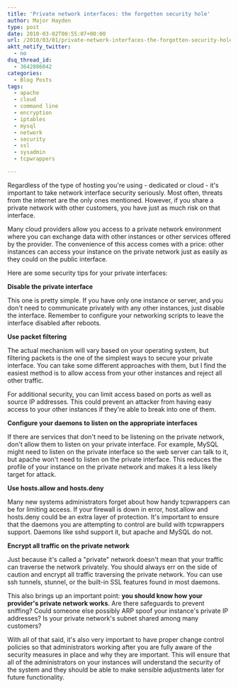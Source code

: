 ```yaml
---
title: 'Private network interfaces: the forgotten security hole'
author: Major Hayden
type: post
date: 2010-03-02T00:55:07+00:00
url: /2010/03/01/private-network-interfaces-the-forgotten-security-hole/
aktt_notify_twitter:
  - no
dsq_thread_id:
  - 3642806042
categories:
  - Blog Posts
tags:
  - apache
  - cloud
  - command line
  - encryption
  - iptables
  - mysql
  - network
  - security
  - ssl
  - sysadmin
  - tcpwrappers

---
```

Regardless of the type of hosting you're using - dedicated or cloud - it's important to take network interface security seriously. Most often, threats from the internet are the only ones mentioned. However, if you share a private network with other customers, you have just as much risk on that interface.

Many cloud providers allow you access to a private network environment where you can exchange data with other instances or other services offered by the provider. The convenience of this access comes with a price: other instances can access your instance on the private network just as easily as they could on the public interface.

Here are some security tips for your private interfaces:

**Disable the private interface**

This one is pretty simple. If you have only one instance or server, and you don't need to communicate privately with any other instances, just disable the interface. Remember to configure your networking scripts to leave the interface disabled after reboots.

**Use packet filtering**

The actual mechanism will vary based on your operating system, but filtering packets is the one of the simplest ways to secure your private interface. You can take some different approaches with them, but I find the easiest method is to allow access from your other instances and reject all other traffic.

For additional security, you can limit access based on ports as well as source IP addresses. This could prevent an attacker from having easy access to your other instances if they're able to break into one of them.

**Configure your daemons to listen on the appropriate interfaces**

If there are services that don't need to be listening on the private network, don't allow them to listen on your private interface. For example, MySQL might need to listen on the private interface so the web server can talk to it, but apache won't need to listen on the private interface. This reduces the profile of your instance on the private network and makes it a less likely target for attack.

**Use hosts.allow and hosts.deny**

Many new systems administrators forget about how handy tcpwrappers can be for limiting access. If your firewall is down in error, host.allow and hosts.deny could be an extra layer of protection. It's important to ensure that the daemons you are attempting to control are build with tcpwrappers support. Daemons like sshd support it, but apache and MySQL do not.

**Encrypt all traffic on the private network**

Just because it's called a "private" network doesn't mean that your traffic can traverse the network privately. You should always err on the side of caution and encrypt all traffic traversing the private network. You can use ssh tunnels, stunnel, or the built-in SSL features found in most daemons.

This also brings up an important point: **you should know how your provider's private network works**. Are there safeguards to prevent sniffing? Could someone else possibly ARP spoof your instance's private IP addresses? Is your private network's subnet shared among many customers?

With all of that said, it's also very important to have proper change control policies so that administrators working after you are fully aware of the security measures in place and why they are important. This will ensure that all of the administrators on your instances will understand the security of the system and they should be able to make sensible adjustments later for future functionality.
